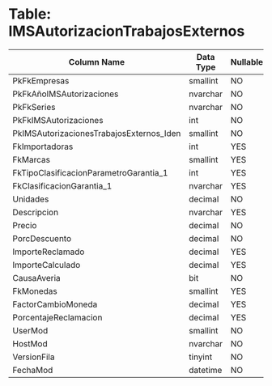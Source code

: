 # Table: IMSAutorizacionTrabajosExternos

| Column Name | Data Type | Nullable |
|-------------|-----------|----------|
| PkFkEmpresas | smallint | NO |
| PkFkAñoIMSAutorizaciones | nvarchar | NO |
| PkFkSeries | nvarchar | NO |
| PkFkIMSAutorizaciones | int | NO |
| PkIMSAutorizacionesTrabajosExternos_Iden | smallint | NO |
| FkImportadoras | int | YES |
| FkMarcas | smallint | YES |
| FkTipoClasificacionParametroGarantia_1 | int | YES |
| FkClasificacionGarantia_1 | nvarchar | YES |
| Unidades | decimal | NO |
| Descripcion | nvarchar | YES |
| Precio | decimal | NO |
| PorcDescuento | decimal | NO |
| ImporteReclamado | decimal | YES |
| ImporteCalculado | decimal | YES |
| CausaAveria | bit | NO |
| FkMonedas | smallint | YES |
| FactorCambioMoneda | decimal | YES |
| PorcentajeReclamacion | decimal | YES |
| UserMod | smallint | NO |
| HostMod | nvarchar | NO |
| VersionFila | tinyint | NO |
| FechaMod | datetime | NO |
